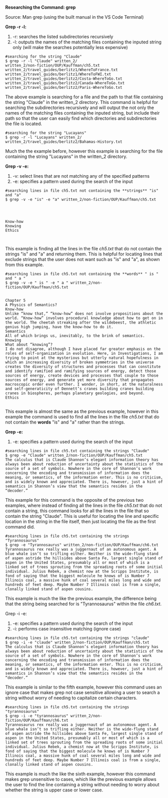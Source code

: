 **Researching the Command: grep**



Source: Man grep (using the built manual in the VS Code Terminal)

**Grep -r -l:**
1. -r: searches the listed subdirectories recursively
2. -l: outputs the names of the matching files containing the inputed string only (will make the searches potentially less expensive)
```
#searching for the string "Claude"
$ grep -r -l "Claude" written_2/
written_2/non-fiction/OUP/Kauffman/ch5.txt
written_2/travel_guides/berlitz1/WhereToFrance.txt
written_2/travel_guides/berlitz1/WhereToFWI.txt
written_2/travel_guides/berlitz2/Costa-WhereToGo.txt
written_2/travel_guides/berlitz2/Canada-WhereToGo.txt
written_2/travel_guides/berlitz2/Paris-WhereToGo.txt
```
The above example is searching for a file and the path to that file containing the string "Claude" in the written_2 directory. This command is helpful for searching the subdirectories recursively and will output the not only the names of the matching files containing the inputed string, but include their path so that the user can easily find which directories and subdirectories the file is located.
```
#searching for the string "Lucayans"
$ grep -r -l "Lucayans" written_2/
written_2/travel_guides/berlitz2/Bahamas-History.txt

```
Much the the example before, however this example is searching for the file containing the string "Lucayans" in the written_2 directory.



**Grep -v -e:**
1. -v: select lines that are not matching any of the specified patterns
2. -e: specifies a pattern used during the search of the input
```
#searching lines in file ch5.txt not containing the **strings** "is" and "a"
$ grep -v -e "is" -e "a" written_2/non-fiction/OUP/Kauffman/ch5.txt




Know-how
Knowing
Ethics



```
This example is finding all the lines in the file _ch5.txt_ that do not contain the strings "is" and "a" and returning them. This is helpful for locating lines that exclude strings that the user does not want such as "is" and "a", as shown from this example.
```
#searching lines in file ch5.txt not containing the **words** " is " and " a "
$ grep -v -e " is " -e " a " written_2/non-fiction/OUP/Kauffman/ch5.txt


Chapter 5
A Physics of Semantics?
Know-how
Unlike “know that,” “know-how” does not involve propositions about the world. “Know-how” involves procedural knowledge about how to get on in the world. The cheetah streaking after the wildebeest, the athletic genius high jumping, have the know-how to do it.
Semantics
All of which brings us, inevitably, to the brink of semantics.
Knowing
What about “knowing”?
I do not disagree, although I have placed far greater emphasis on the roles of self-organization in evolution. Here, in Investigations, I am trying to point at the mysterious but utterly natural hopefulness in which an increasing diversity of broken symmetries in the universe creates the diversity of structures and processes that can constitute and identify ramified and ramifying sources of energy, detect those sources of energy, create devices and processes that couple to those sources of energy, and generate yet more diversity that propagates macroscopic order even further. I wonder, in short, at the naturalness and self-generaticity of Dennett’s cranes building cranes building cranes in biospheres, perhaps planetary geologies, and beyond.
Ethics


```
This example is almost the same as the previous example, however in this example the command is used to find all the lines in the file _ch5.txt_ that do not contain the **words** "is" and "a" rather than the strings.


**Grep -e:**
1. -e: specifies a pattern used during the search of the input
```
#searching lines in file ch5.txt containing the strings "Claude"
$ grep -e "Claude" written_2/non-fiction/OUP/Kauffman/ch5.txt
The calculus that is Claude Shannon’s elegant information theory has always been about reduction of uncertainty about the statistics of the source of a set of symbols. Nowhere in the core of Shannon’s work concerning the encoding and transmission of information does the meaning, or semantics, of the information enter. This is no criticism, and is widely known and appreciated. There is, however, just a hint of semantics in Shannon’s view that the semantics resides in the “decoder.”
```
This example for this command is the opposite of the previous two examples, where instead of finding all the lines in the file _ch5.txt_ that do not contain a string, this command looks for all the lines in the file that so contain the string "Claude". This is useful for locating the line and specific location in the string in the file itself, then just locating the file as the first command did.
```
#searching lines in file ch5.txt containing the strings "Tyrannosaurus"
$ grep -e "Tyrannosaurus" written_2/non-fiction/OUP/Kauffman/ch6.txt
Tyrannosaurus rex really was a juggernaut of an autonomous agent. A blue whale isn’t so trifling either. Neither is the wide-flung stand of aspen astride the hillsides above Santa Fe, largest single stand of aspen in the United States, presumably all or most of which is a linked set of trees sprouting from the spreading roots of some initial individual. Julius Rebek, a chemist now at the Scripps Institute, is fond of saying that the biggest molecule he knows of is Number 7 Illinois coal, a massive hunk of coal several miles long and wide and hundreds of feet deep. Maybe Number 7 Illinois coal is from a single, clonally linked stand of aspen cousins.
```
This example is much the like the previous example, the difference being that the string being searched for is "Tyrannosaurus" within the file _ch6.txt_.



Grep -i -e:
1. -e: specifies a pattern used during the search of the input
2. -i: performs case insensitive matching (ignore case)
```
#searching lines in file ch5.txt containing the strings "claude"
$ grep -i -e "claude" written_2/non-fiction/OUP/Kauffman/ch5.txt
The calculus that is Claude Shannon’s elegant information theory has always been about reduction of uncertainty about the statistics of the source of a set of symbols. Nowhere in the core of Shannon’s work concerning the encoding and transmission of information does the meaning, or semantics, of the information enter. This is no criticism, and is widely known and appreciated. There is, however, just a hint of semantics in Shannon’s view that the semantics resides in the “decoder.”
```
This example is similar to the fifth example, however this command uses an ignore case that makes grep not case sensitive allowing a user to search a string without worry of needing to capitalize certain characters.
```
#searching lines in file ch5.txt containing the strings "tyrannosaurus"
$ grep -i -e "tyrannosaurus" written_2/non-fiction/OUP/Kauffman/ch6.txt
Tyrannosaurus rex really was a juggernaut of an autonomous agent. A blue whale isn’t so trifling either. Neither is the wide-flung stand of aspen astride the hillsides above Santa Fe, largest single stand of aspen in the United States, presumably all or most of which is a linked set of trees sprouting from the spreading roots of some initial individual. Julius Rebek, a chemist now at the Scripps Institute, is fond of saying that the biggest molecule he knows of is Number 7 Illinois coal, a massive hunk of coal several miles long and wide and hundreds of feet deep. Maybe Number 7 Illinois coal is from a single, clonally linked stand of aspen cousins.
```
This example is much the like the sixth example, however this command makes grep unsensitive to cases, which like the previous example allows the user to find the line containing a string without needing to worry about whether the string is upper case or lower case.
